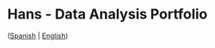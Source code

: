 # Hans - Data Analysis Portfolio 
([Spanish](https://github.com/HansAllTech/Hans_Data_Analysis_Portfolio/blob/main/Proyectos.md#tabla-de-contenido-es--en) | [English](https://github.com/HansAllTech/Hans_Data_Analysis_Portfolio/blob/main/Projects.md#table-of-content-es--en))
    
                                                                 
                                                        
                                       
                       
                     
              
         
     
        
  
   
      
  
  
 
 
